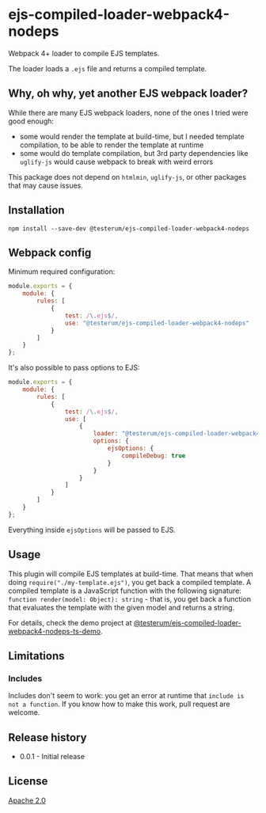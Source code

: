 # ejs-compiled-loader-webpack4-nodeps

Webpack 4+ loader to compile EJS templates.

The loader loads a ``.ejs`` file and returns a compiled template.


## Why, oh why, yet another EJS webpack loader?

While there are many EJS webpack loaders, none of the ones I tried were good enough:
* some would render the template at build-time, but I needed template compilation, to be able to render the template at runtime
* some would do template compilation, but 3rd party dependencies like ``uglify-js`` would cause webpack to break with weird errors
 
This package does not depend on ``htmlmin``, ``uglify-js``, or other packages that may cause issues.


## Installation

``npm install --save-dev @testerum/ejs-compiled-loader-webpack4-nodeps``


## Webpack config

Minimum required configuration:
```javascript
module.exports = {
    module: {
        rules: [
            {
                test: /\.ejs$/,
                use: "@testerum/ejs-compiled-loader-webpack4-nodeps"
            }
        ]
    }
};
```

It's also possible to pass options to EJS:
```javascript
module.exports = {
    module: {
        rules: [
            {
                test: /\.ejs$/,
                use: [
                    {
                        loader: "@testerum/ejs-compiled-loader-webpack4-nodeps",
                        options: {
                            ejsOptions: {
                                compileDebug: true
                            }
                        }
                    }
                ]
            }
        ]
    }
};
```
Everything inside ``ejsOptions`` will be passed to EJS.

## Usage
This plugin will compile EJS templates at build-time. That means that when doing ``require("./my-template.ejs")``, you get back a compiled template. A compiled template is a JavaScript function with the following signature: ``function render(model: Object): string`` - that is, you get back a function that evaluates the template with the given model and returns a string.

For details, check the demo project at [@testerum/ejs-compiled-loader-webpack4-nodeps-ts-demo](https://github.com/testerum/ejs-compiled-loader-webpack4-nodeps-ts-demo/).

## Limitations

### Includes
Includes don't seem to work: you get an error at runtime that ``include is not a function``.
If you know how to make this work, pull request are welcome.

## Release history
* 0.0.1 - Initial release


## License

[Apache 2.0](https://www.apache.org/licenses/LICENSE-2.0)
